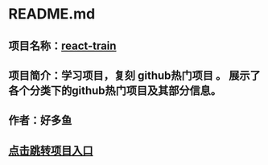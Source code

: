 # **README.md**
## 项目名称：[react-train](https://findiqam.github.io/react-train/#/Popular)
## 项目简介：学习项目，复刻 github热门项目 。 展示了各个分类下的github热门项目及其部分信息。
## 作者：好多鱼
## [点击跳转项目入口](https://findiqam.github.io/react-train/#/Popular)

